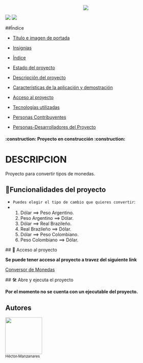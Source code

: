 <p align="center">
   <img src="https://github.com/user-attachments/assets/b78f4de7-84a5-430e-8b07-be19b2e6fa97">
</p>
<p align="left">
   <img src="https://img.shields.io/badge/STATUS-FINALIZADO-green">
   <img src="https://img.shields.io/badge/JAVA-%20Java-red">
</p>

##Índice

* [Título e imagen de portada](#Título-e-imagen-de-portada)

* [Insignias](#insignias)

* [Índice](#índice)

* [Estado del proyecto](#Estado-del-proyecto)

* [Descripción del proyecto](#descripción-del-proyecto)

* [Características de la aplicación y demostración](#Características-de-la-aplicación-y-demostración)

* [Acceso al proyecto](#acceso-proyecto)

* [Tecnologías utilizadas](#tecnologías-utilizadas)

* [Personas Contribuyentes](#personas-contribuyentes)

* [Personas-Desarrolladores del Proyecto](#personas-desarrolladores)


<h4 align="left">
:construction: Proyecto en construcción :construction:
</h4>

<H1>DESCRIPCION</H1>
<p align="left">
   Proyecto para convertir tipos de monedas.
</p>

## :hammer:Funcionalidades del proyecto

- `Puedes elegir el tipo de cambio que quieres convertir`:
- 1) Dólar ==> Peso Argentino.
  2) Peso Argentino ==> Dólar.
  3) Dólar ==> Real Brazileño.
  4) Real Brazileño ==> Dólar.
  5) Dólar ==> Peso Colombiano.
  6) Peso Colombiano ==> Dólar.

\## 📁 Acceso al proyecto

**Se puede tener acceso al proyecto a travez del siguiente link**

<a href="https://github.com/manzanaresgh/ConversorDeMoneda">Conversor de Monedas</a>

\## 🛠️ Abre y ejecuta el proyecto

**Por el momento no se cuenta con un ejecutable del proyecto.**


## Autores

[<img src="https://github.com/user-attachments/assets/758e4d03-1bf5-452e-9b29-2518c9e6cec8" width=115><br><sub>Héctor Manzanares</sub>](https://github.com/manzanaresgh)

